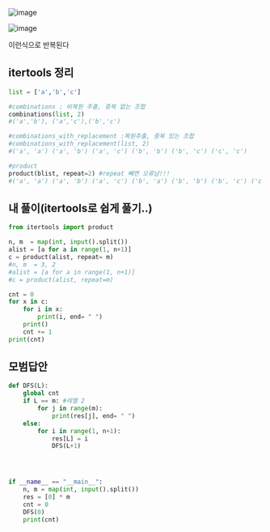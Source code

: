 ![image](https://user-images.githubusercontent.com/73813367/118055975-0728ac00-b3c4-11eb-9a0c-6dafd387e520.png)

![image](https://user-images.githubusercontent.com/73813367/118056465-f4fb3d80-b3c4-11eb-8610-ba376ee15358.png)

이런식으로 반복된다

## itertools 정리
```python
list = ['a','b','c']

#combinations : 비복원 추출, 중복 없는 조합
combinations(list, 2)
#('a','b'), ('a','c'),('b','c')

#combinations_with_replacement :복원추출, 중복 있는 조합
#combinations_with_replacement(list, 2)
#('a', 'a') ('a', 'b') ('a', 'c') ('b', 'b') ('b', 'c') ('c', 'c')

#product
product(blist, repeat=2) #repeat 빼면 오류남!!!
#('a', 'a') ('a', 'b') ('a', 'c') ('b', 'a') ('b', 'b') ('b', 'c') ('c', 'a') ('c', 'b') ('c', 'c')
```
## 내 풀이(itertools로 쉽게 풀기..)
```python
from itertools import product

n, m  = map(int, input().split())
alist = [a for a in range(1, n+1)]
c = product(alist, repeat= m)
#n, m  = 3, 2
#alist = [a for a in range(1, n+1)]
#c = product(alist, repeat=m)

cnt = 0
for x in c:
    for i in x:
        print(i, end= " ")
    print()
    cnt += 1
print(cnt)
```

## 모범답안
```python
def DFS(L):
    global cnt
    if L == m: #레벨 2
        for j in range(m):
            print(res[j], end= " ")
    else:
        for i in range(1, n+1):
            res[L] = i
            DFS(L+1)




if __name__ == "__main__":
    n, m = map(int, input().split())
    res = [0] * m
    cnt = 0
    DFS(0)
    print(cnt)
```
